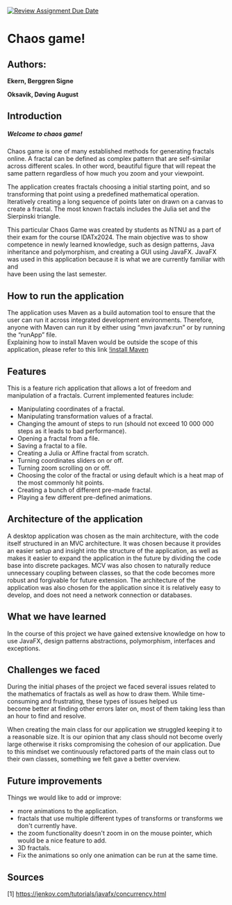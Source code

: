 [![Review Assignment Due Date](https://classroom.github.com/assets/deadline-readme-button-24ddc0f5d75046c5622901739e7c5dd533143b0c8e959d652212380cedb1ea36.svg)](https://classroom.github.com/a/AIO_Bc8D)

# Chaos game!

## Authors:

**Ekern, Berggren Signe**

**Oksavik, Døving August**

## Introduction

##### Welcome to chaos game!

Chaos game is one of many established methods for generating fractals online.
A fractal can be defined as complex pattern that are self-similar across different scales. In other word, beautiful
figure that will repeat the same pattern regardless of how much you zoom and your viewpoint.

The application creates fractals choosing a initial starting point, and so transforming that point using a predefined
mathematical operation. Iteratively creating a long sequence of points later on drawn on a canvas to create a fractal.
The most known fractals includes the Julia set and the Sierpinski triangle.

This particular Chaos Game was created by students as NTNU as a part of their exam for the course IDATx2024. The main
objective was to show competence in newly learned knowledge, such as
design patterns, Java inheritance and polymorphism, and creating a GUI using JavaFX.
JavaFX was used in this application because it is what we are currently familiar with and  
have been using the last semester.

## How to run the application

The application uses Maven as a build automation tool to ensure that the user can run it across integrated development
environments. Therefore, anyone with Maven can run it by either using “mvn javafx:run” or by running the “runApp”
file.  
Explaining how to install Maven would be outside the scope of this application, please refer to this
link [!install Maven](https://maven.apache.org/install.html)

## Features

This is a feature rich application that allows a lot of freedom and manipulation of a fractals. Current implemented
features include:

- Manipulating coordinates of a fractal.
- Manipulating transformation values of a fractal.
- Changing the amount of steps to run (should not exceed 10 000 000 steps as it leads to bad performance).
- Opening a fractal from a file.
- Saving a fractal to a file.
- Creating a Julia or Affine fractal from scratch.
- Turning coordinates sliders on or off.
- Turning zoom scrolling on or off.
- Choosing the color of the fractal or using default which is a heat map of the most commonly hit points.
- Creating a bunch of different pre-made fractal.
- Playing a few different pre-defined animations.

## Architecture of the application

A desktop application was chosen as the main architecture, with the code itself structured in an MVC architecture. It
was chosen because it provides an easier setup and insight into the structure of the application, as well as makes it
easier to expand the application in the future by dividing the code base into discrete packages. MCV was also chosen to
naturally reduce unnecessary coupling between classes, so that the code becomes more robust and forgivable for future
extension. The architecture of the application was also chosen for the application since it is relatively easy to
develop, and does not need a network connection or databases.

## What we have learned

In the course of this project we have gained extensive knowledge on how to use JavaFX, design patterns
abstractions, polymorphism, interfaces and exceptions.

## Challenges we faced

During the initial phases of the project we faced several issues related to the mathematics of fractals
as well as how to draw them. While time-consuming and frustrating, these types of issues helped us   
become better at finding other errors later on, most of them taking less than an hour to find and resolve.

When creating the main class for our application we struggled keeping it to a reasonable size. It is our opinion
that any class should not become overly large otherwise it risks compromising the cohesion of our application.
Due to this mindset we continuously refactored parts of the main class out to their own classes, something we felt
gave a better overview.

## Future improvements

Things we would like to add or improve:

- more animations to the application.
- fractals that use multiple different types of transforms or transforms we don't currently have.
- the zoom functionality doesn't zoom in on the mouse pointer, which would be a nice feature to add.
- 3D fractals.
- Fix the animations so only one animation can be run at the same time.

## Sources

[1] https://jenkov.com/tutorials/javafx/concurrency.html